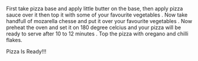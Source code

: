 First take pizza base and apply little butter on the base, then apply pizza sauce over it then top it with some of your favourite vegetables . Now take handfull of mozarella chesse and put it over your favourite vegetables . Now preheat the oven and set it on 180 degree celcius and your pizza will be ready to serve after 10 to 12 minutes . Top the pizza with oregano and chilli flakes.

Pizza Is Ready!!!
